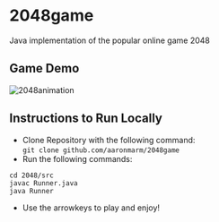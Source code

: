 # 2048game
Java implementation of the popular online game 2048 

## Game Demo
![2048animation](https://user-images.githubusercontent.com/66326102/128948441-ddd42ac2-1554-4d91-9fa0-74925fc7301a.gif)
## Instructions to Run Locally
- Clone Repository with the following command: <br />
`git clone github.com/aaronmarm/2048game`
- Run the following commands: <br />
```
cd 2048/src
javac Runner.java
java Runner
```
- Use the arrowkeys to play and enjoy!

